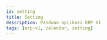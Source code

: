 ```yaml
---
id: setting
title: Setting
description: Panduan aplikasi ERP V1
tags: [erp-v1, calendar, setting]
---
```

